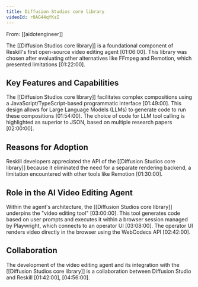 ```yaml
---
title: Diffusion Studios core library
videoId: r0AG44qYKsI
---
```


From: [[aidotengineer]] <br/> 

The [[Diffusion Studios core library]] is a foundational component of Reskill's first open-source video editing agent <a class="yt-timestamp" data-t="01:06:00">[01:06:00]</a>. This library was chosen after evaluating other alternatives like FFmpeg and Remotion, which presented limitations <a class="yt-timestamp" data-t="01:22:00">[01:22:00]</a>.

## Key Features and Capabilities
The [[Diffusion Studios core library]] facilitates complex compositions using a JavaScript/TypeScript-based programmatic interface <a class="yt-timestamp" data-t="01:49:00">[01:49:00]</a>. This design allows for Large Language Models (LLMs) to generate code to run these compositions <a class="yt-timestamp" data-t="01:54:00">[01:54:00]</a>. The choice of code for LLM tool calling is highlighted as superior to JSON, based on multiple research papers <a class="yt-timestamp" data-t="02:00:00">[02:00:00]</a>.

## Reasons for Adoption
Reskill developers appreciated the API of the [[Diffusion Studios core library]] because it eliminated the need for a separate rendering backend, a limitation encountered with other tools like Remotion <a class="yt-timestamp" data-t="01:30:00">[01:30:00]</a>.

## Role in the AI Video Editing Agent
Within the agent's architecture, the [[Diffusion Studios core library]] underpins the "video editing tool" <a class="yt-timestamp" data-t="03:00:00">[03:00:00]</a>. This tool generates code based on user prompts and executes it within a browser session managed by Playwright, which connects to an operator UI <a class="yt-timestamp" data-t="03:08:00">[03:08:00]</a>. The operator UI renders video directly in the browser using the WebCodecs API <a class="yt-timestamp" data-t="02:42:00">[02:42:00]</a>.

## Collaboration
The development of the video editing agent and its integration with the [[Diffusion Studios core library]] is a collaboration between Diffusion Studio and Reskill <a class="yt-timestamp" data-t="01:42:00">[01:42:00]</a>, <a class="yt-timestamp" data-t="04:56:00">[04:56:00]</a>.